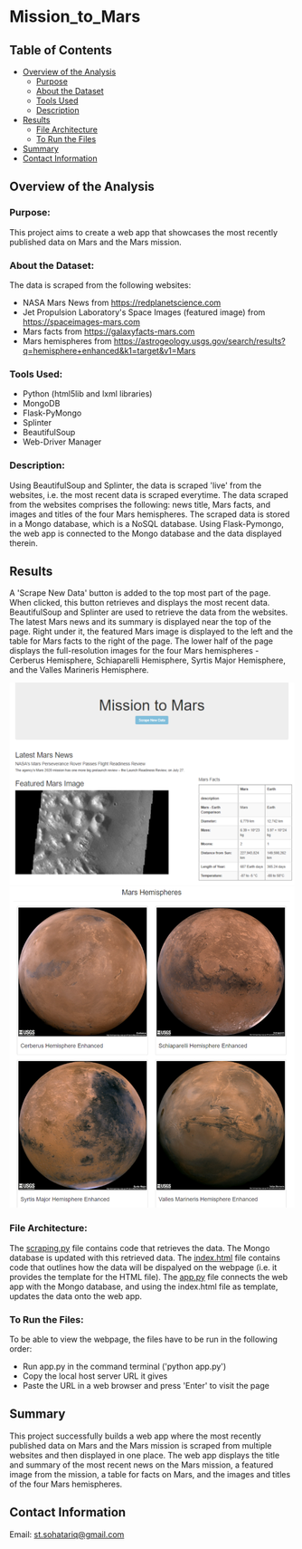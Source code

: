 # Mission_to_Mars
## Table of Contents
- [Overview of the Analysis](#overview-of-the-analysis)
    - [Purpose](#purpose)
    - [About the Dataset](#about-the-dataset)
    - [Tools Used](#tools-used)
    - [Description](#description)
- [Results](#results)
    - [File Architecture](#File-Architecture)
    - [To Run the Files](#To-Run-the-Files)
- [Summary](#summary)
- [Contact Information](#contact-information)

## Overview of the Analysis
### Purpose:
This project aims to create a web app that showcases the most recently published data on Mars and the Mars mission.

### About the Dataset:
The data is scraped from the following websites:
 - NASA Mars News from https://redplanetscience.com
 - Jet Propulsion Laboratory's Space Images (featured image) from https://spaceimages-mars.com
 - Mars facts from https://galaxyfacts-mars.com
 - Mars hemispheres from https://astrogeology.usgs.gov/search/results?q=hemisphere+enhanced&k1=target&v1=Mars 

### Tools Used:
 - Python (html5lib and lxml libraries)
 - MongoDB
 - Flask-PyMongo
 - Splinter
 - BeautifulSoup
 - Web-Driver Manager

### Description:
Using BeautifulSoup and Splinter, the data is scraped 'live' from the websites, i.e. the most recent data is scraped everytime. The data scraped from the websites comprises the following: news title, Mars facts, and images and titles of the four Mars hemispheres. The scraped data is stored in a Mongo database, which is a NoSQL database. Using Flask-Pymongo, the web app is connected to the Mongo database and the data displayed therein. 

## Results
A 'Scrape New Data' button is added to the top most part of the page. When clicked, this button retrieves and displays the most recent data. BeautifulSoup and Splinter are used to retrieve the data from the websites. The latest Mars news and its summary is displayed near the top of the page. Right under it, the featured Mars image is displayed to the left and the table for Mars facts to the right of the page. The lower half of the page displays the full-resolution images for the four Mars hemispheres - Cerberus Hemisphere, Schiaparelli Hemisphere, Syrtis Major Hemisphere, and the Valles Marineris Hemisphere.

<img width="700" alt="image" src="https://github.com/SohaT7/Mission_to_Mars/blob/main/Images/page1.png"> 

<img width="700" alt="image" src="https://github.com/SohaT7/Mission_to_Mars/blob/main/Images/page2.png"> 

### File Architecture:
The [scraping.py](https://github.com/SohaT7/Mission_to_Mars/blob/main/scraping.py) file contains code that retrieves the data. The Mongo database is updated with this retrieved data. The [index.html](https://github.com/SohaT7/Mission_to_Mars/blob/main/templates/index.html) file contains code that outlines how the data will be dispalyed on the webpage (i.e. it provides the template for the HTML file). The [app.py](https://github.com/SohaT7/Mission_to_Mars/blob/main/app.py) file connects the web app with the Mongo database, and using the index.html file as template, updates the data onto the web app. 

### To Run the Files:
To be able to view the webpage, the files have to be run in the following order:
 - Run app.py in the command terminal ('python app.py')
 - Copy the local host server URL it gives
 - Paste the URL in a web browser and press 'Enter' to visit the page

## Summary
This project successfully builds a web app where the most recently published data on Mars and the Mars mission is scraped from multiple websites and then displayed in one place. The web app displays the title and summary of the most recent news on the Mars mission, a featured image from the mission, a table for facts on Mars, and the images and titles of the four Mars hemispheres.

## Contact Information
Email: st.sohatariq@gmail.com
